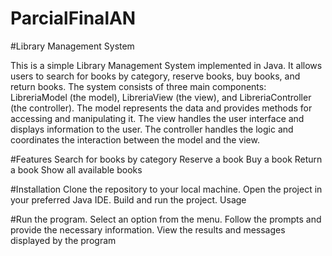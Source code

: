 # ParcialFinalAN


#Library Management System

This is a simple Library Management System implemented in Java. It allows users to search for books by category, reserve books, buy books, and return books. The system consists of three main components: LibreriaModel (the model), LibreriaView (the view), and LibreriaController (the controller). The model represents the data and provides methods for accessing and manipulating it. The view handles the user interface and displays information to the user. The controller handles the logic and coordinates the interaction between the model and the view.

#Features
Search for books by category
Reserve a book
Buy a book
Return a book
Show all available books


#Installation
Clone the repository to your local machine.
Open the project in your preferred Java IDE.
Build and run the project.
Usage


#Run the program.
Select an option from the menu.
Follow the prompts and provide the necessary information.
View the results and messages displayed by the program

